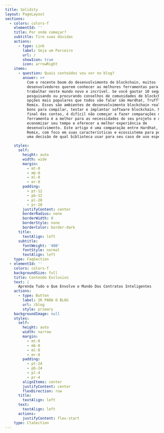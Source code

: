 ```yaml
---
title: Solidity
layout: PageLayout
sections:
  - colors: colors-f
    elementId: ''
    title: Por onde começar?
    subtitle: Tire suas dúvidas
    actions:
      - type: Link
        label: Seja um Parceiro
        url: /
        showIcon: true
        icon: arrowRight
    items:
      - question: Quais conteúdos vou ver no blog?
        answer: >+
          Com o recente boom do desenvolvimento de blockchain, muitos
          desenvolvedores querem conhecer as melhores ferramentas para começar a
          trabalhar neste mundo novo e incrível. Se você gastar 10 segundos
          pesquisando ou procurando conselhos de comunidades de blockchains, as
          opções mais populares que todos vão falar são Hardhat, Truffle e
          Remix. Esses são ambientes de desenvolvimento blockchain realmente
          bons para compilar, testar e implantar software blockchain. Mas no
          final das contas, é difícil não começar a fazer comparações de qual
          ferramenta é a melhor para as necessidades do seu projeto e qual vai
          economizar seu tempo e oferecer a melhor experiência de
          desenvolvimento. Este artigo é uma comparação entre Hardhat, Truffle e
          Remix, com foco em suas características e ecossistema para poder tomar
          uma decisão de qual biblioteca usar para seu caso de uso específico.

    styles:
      self:
        height: auto
        width: wide
        margin:
          - mt-0
          - mb-0
          - ml-0
          - mr-0
        padding:
          - pt-12
          - pb-12
          - pl-28
          - pr-28
        justifyContent: center
        borderRadius: none
        borderWidth: 0
        borderStyle: none
        borderColor: border-dark
      title:
        textAlign: left
      subtitle:
        fontWeight: '400'
        fontStyle: normal
        textAlign: left
    type: FaqSection
  - elementId: ''
    colors: colors-f
    backgroundSize: full
    title: Conteúdo Exclusivo
    text: |
      Aprenda Tudo o Que Envolve o Mundo Dos Contratos Inteligentes
    actions:
      - type: Button
        label: IR PARA O BLOG
        url: /blog
        style: primary
    backgroundImage: null
    styles:
      self:
        height: auto
        width: narrow
        margin:
          - mt-0
          - mb-0
          - ml-0
          - mr-0
        padding:
          - pt-24
          - pb-24
          - pl-4
          - pr-4
        alignItems: center
        justifyContent: center
        flexDirection: row
      title:
        textAlign: left
      text:
        textAlign: left
      actions:
        justifyContent: flex-start
    type: CtaSection
---
```

